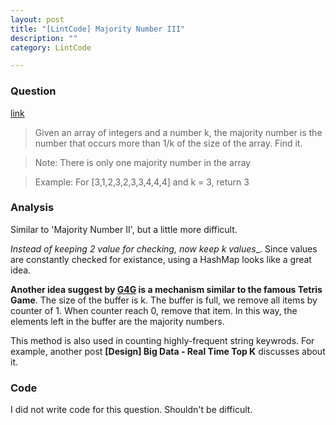 ```yaml
---
layout: post
title: "[LintCode] Majority Number III"
description: ""
category: LintCode

---
```


### Question 

[link](http://www.lintcode.com/en/problem/majority-number-iii/)

> Given an array of integers and a number k, the majority number is the number that occurs more than 1/k of the size of the array. Find it.

> Note: There is only one majority number in the array

> Example: For [3,1,2,3,2,3,3,4,4,4] and k = 3, return 3

### Analysis 

Similar to 'Majority Number II', but a little more difficult. 

_Instead of keeping 2 value for checking, now keep k values__. Since values are constantly checked for existance, using a HashMap looks like a great idea. 

__Another idea suggest by [G4G](http://www.geeksforgeeks.org/given-an-array-of-of-size-n-finds-all-the-elements-that-appear-more-than-nk-times/) is a mechanism similar to the famous Tetris Game__. The size of the buffer is k. The buffer is full, we remove all items by counter of 1. When counter reach 0, remove that item. In this way, the elements left in the buffer are the majority numbers. 

This method is also used in counting highly-frequent string keywrods. For example, another post __[Design] Big Data - Real Time Top K__ discusses about it. 

### Code

I did not write code for this question. Shouldn't be difficult. 
